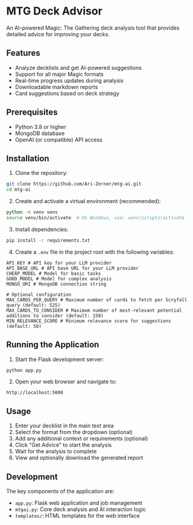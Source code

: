 # MTG Deck Advisor

An AI-powered Magic: The Gathering deck analysis tool that provides detailed advice for improving your decks.

## Features

- Analyze decklists and get AI-powered suggestions
- Support for all major Magic formats
- Real-time progress updates during analysis
- Downloadable markdown reports
- Card suggestions based on deck strategy

## Prerequisites

- Python 3.8 or higher
- MongoDB database
- OpenAI (or compatible) API access

## Installation

1. Clone the repository:
```bash
git clone https://github.com/Ari-Zerner/mtg-ai.git
cd mtg-ai
```

2. Create and activate a virtual environment (recommended):
```bash
python -m venv venv
source venv/bin/activate  # On Windows, use: venv\Scripts\activate
```

3. Install dependencies:
```bash
pip install -r requirements.txt
```

4. Create a `.env` file in the project root with the following variables:
```
API_KEY # API key for your LLM provider
API_BASE_URL # API base URL for your LLM provider
CHEAP_MODEL # Model for basic tasks
GOOD_MODEL # Model for complex analysis
MONGO_URI # MongoDB connection string

# Optional configuration
MAX_CARDS_PER_QUERY # Maximum number of cards to fetch per Scryfall query (default: 525)
MAX_CARDS_TO_CONSIDER # Maximum number of most-relevant potential additions to consider (default: 150)
MIN_RELEVANCE_SCORE # Minimum relevance score for suggestions (default: 50)
```

## Running the Application

1. Start the Flask development server:
```bash
python app.py
```

2. Open your web browser and navigate to:
```
http://localhost:5000
```

## Usage

1. Enter your decklist in the main text area
2. Select the format from the dropdown (optional)
3. Add any additional context or requirements (optional)
4. Click "Get Advice" to start the analysis
5. Wait for the analysis to complete
6. View and optionally download the generated report

## Development

The key components of the application are:

- `app.py`: Flask web application and job management
- `mtgai.py`: Core deck analysis and AI interaction logic
- `templates/`: HTML templates for the web interface